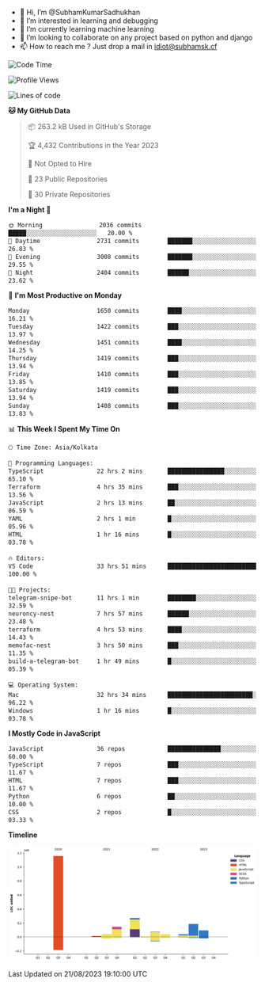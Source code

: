 - 👋 Hi, I’m @SubhamKumarSadhukhan
- 👀 I’m interested in learning and debugging
- 🌱 I’m currently learning machine learning
- 💞️ I’m looking to collaborate on any project based on python and django
- 📫 How to reach me ?
      Just drop a mail in idiot@subhamsk.cf

<!---
SubhamKumarSadhukhan/SubhamKumarSadhukhan is a ✨ special ✨ repository because its `README.md` (this file) appears on your GitHub profile.
You can click the Preview link to take a look at your changes.
--->


<!--START_SECTION:waka-->
![Code Time](http://img.shields.io/badge/Code%20Time-1%2C476%20hrs%2059%20mins-blue)

![Profile Views](http://img.shields.io/badge/Profile%20Views-0-blue)

![Lines of code](https://img.shields.io/badge/From%20Hello%20World%20I%27ve%20Written-2.0%20million%20lines%20of%20code-blue)

**🐱 My GitHub Data** 

> 📦 263.2 kB Used in GitHub's Storage 
 > 
> 🏆 4,432 Contributions in the Year 2023
 > 
> 🚫 Not Opted to Hire
 > 
> 📜 23 Public Repositories 
 > 
> 🔑 30 Private Repositories 
 > 
**I'm a Night 🦉** 

```text
🌞 Morning                2036 commits        █████░░░░░░░░░░░░░░░░░░░░   20.00 % 
🌆 Daytime                2731 commits        ███████░░░░░░░░░░░░░░░░░░   26.83 % 
🌃 Evening                3008 commits        ███████░░░░░░░░░░░░░░░░░░   29.55 % 
🌙 Night                  2404 commits        ██████░░░░░░░░░░░░░░░░░░░   23.62 % 
```
📅 **I'm Most Productive on Monday** 

```text
Monday                   1650 commits        ████░░░░░░░░░░░░░░░░░░░░░   16.21 % 
Tuesday                  1422 commits        ███░░░░░░░░░░░░░░░░░░░░░░   13.97 % 
Wednesday                1451 commits        ████░░░░░░░░░░░░░░░░░░░░░   14.25 % 
Thursday                 1419 commits        ███░░░░░░░░░░░░░░░░░░░░░░   13.94 % 
Friday                   1410 commits        ███░░░░░░░░░░░░░░░░░░░░░░   13.85 % 
Saturday                 1419 commits        ███░░░░░░░░░░░░░░░░░░░░░░   13.94 % 
Sunday                   1408 commits        ███░░░░░░░░░░░░░░░░░░░░░░   13.83 % 
```


📊 **This Week I Spent My Time On** 

```text
🕑︎ Time Zone: Asia/Kolkata

💬 Programming Languages: 
TypeScript               22 hrs 2 mins       ████████████████░░░░░░░░░   65.10 % 
Terraform                4 hrs 35 mins       ███░░░░░░░░░░░░░░░░░░░░░░   13.56 % 
JavaScript               2 hrs 13 mins       ██░░░░░░░░░░░░░░░░░░░░░░░   06.59 % 
YAML                     2 hrs 1 min         █░░░░░░░░░░░░░░░░░░░░░░░░   05.96 % 
HTML                     1 hr 16 mins        █░░░░░░░░░░░░░░░░░░░░░░░░   03.78 % 

🔥 Editors: 
VS Code                  33 hrs 51 mins      █████████████████████████   100.00 % 

🐱‍💻 Projects: 
telegram-snipe-bot       11 hrs 1 min        ████████░░░░░░░░░░░░░░░░░   32.59 % 
neuroncy-nest            7 hrs 57 mins       ██████░░░░░░░░░░░░░░░░░░░   23.48 % 
terraform                4 hrs 53 mins       ████░░░░░░░░░░░░░░░░░░░░░   14.43 % 
memofac-nest             3 hrs 50 mins       ███░░░░░░░░░░░░░░░░░░░░░░   11.35 % 
build-a-telegram-bot     1 hr 49 mins        █░░░░░░░░░░░░░░░░░░░░░░░░   05.39 % 

💻 Operating System: 
Mac                      32 hrs 34 mins      ████████████████████████░   96.22 % 
Windows                  1 hr 16 mins        █░░░░░░░░░░░░░░░░░░░░░░░░   03.78 % 
```

**I Mostly Code in JavaScript** 

```text
JavaScript               36 repos            ███████████████░░░░░░░░░░   60.00 % 
TypeScript               7 repos             ███░░░░░░░░░░░░░░░░░░░░░░   11.67 % 
HTML                     7 repos             ███░░░░░░░░░░░░░░░░░░░░░░   11.67 % 
Python                   6 repos             ██░░░░░░░░░░░░░░░░░░░░░░░   10.00 % 
CSS                      2 repos             █░░░░░░░░░░░░░░░░░░░░░░░░   03.33 % 
```



**Timeline**

![Lines of Code chart](https://raw.githubusercontent.com/SubhamKumarSadhukhan/SubhamKumarSadhukhan/main/assets/bar_graph.png)


 Last Updated on 21/08/2023 19:10:00 UTC
<!--END_SECTION:waka-->

